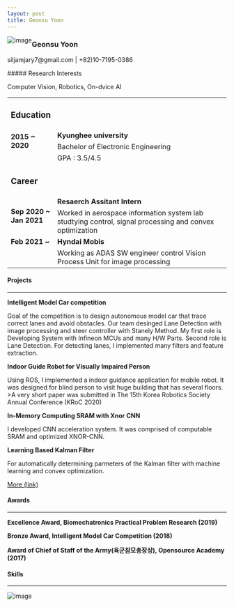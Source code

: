 ```yaml
---
layout: post
title: Geonsu Yoon
---
```


<!-- img src="https://user-images.githubusercontent.com/57785895/122384263-7d619500-cfa6-11eb-8250-ffe4ead91b41.jpg" alt="image" style="float:left">

### Education
Kyunghee university - Electronic Engineering
<br>
<br>
### Careere
Hyndai Mobis -->

<img src="https://user-images.githubusercontent.com/57785895/122384263-7d619500-cfa6-11eb-8250-ffe4ead91b41.jpg" alt="image" style="float:left">

### Geonsu Yoon
<p class=smallText> siljamjary7@gmail.com | +82)10-7195-0386 </p>
##### Research Interests 
<p class=smallText>Computer Vision, Robotics, On-dvice AI </p>

<!--
### Research Interests : Image Understanding and Visual Odometry.
　Especially in image understanding, I’m interested in wavelet transform. Using wavelet transform for deep learning would make possible immediate image understanding. So, it must be very useful in an autonomous environment. If apply compressed sensing to this, it can be faster. <br>
　For visual odometry, I hope to apply convex optimization. Many parameters of visual odometry (e.g. coefficients of lens distortion or many filters...) must be adopted very correctly. Using convex optimization and machine learning, it will be possible to obtain value properly and easily.
-->


<p class=clearedText> </p>
<!--
### Research Interests : Convex Optimization, Image Understanding&Copressive Sensing.
　With convex optimization, I think many problem of determin acurate parameters or coeffecients can be slolved. For example, parameter of Kalman Filter or coefficeints of sensor calibration shoudle be determined practically. So, It would be possible for the problem to be sloved automaticaly with convex optimization. <br>
　Especially in image understanding, I’m interested in compressed sensing and wavelet transform. Using compressed sensing and wavlete for deep learning would make possible immediate image understanding. So, it must be very useful in real time system like autonomous environment.
-->



<table>
  <tbody>
     <tr>
      <td class = "cellLine" colspan = '2'> <h3 id="education">Education</h3></td>
    </tr>
      <tr>
      <td class = "topPaddedCell" rowspan = '2'><b>2015 ~ 2020 </b></td>
      <td class = "topPaddedCell" ><b>Kyunghee university</b></td>
    </tr>
      <tr>
      <td>Bachelor of Electronic Engineering</td>
    </tr>
    <tr>
      <td> </td>
      <td>GPA : 3.5/4.5</td>
    </tr>
    <tr>
      <td class = "cellLine" colspan = '2'> <h3 id="career">Career</h3> </td>
      <td> </td>
    </tr>
    <tr>
      <td class = "topPaddedCell" rowspan = '2'><b> Sep 2020 ~ Jan 2021 </b></td>
      <td class = "topPaddedCell" ><b> Resaerch Assitant Intern </b> </td>
    </tr>
      <tr>
      <td>Worked in aerospace information system lab studtying control, signal processing and convex optimization</td>
    </tr>
    <tr>
      <td> <b> Feb 2021 ~ </b></td>
      <td> <b>Hyndai Mobis</b></td>
    </tr>
   <tr>
      <td> </td>
      <td>Working as ADAS SW engineer control Vision Process Unit for image processing </td>
    </tr>
   </tbody>
</table>


#### Projects
<hr width="100%" color="black" size="1">

<div class="message">
  <p class="smallText"><b>Intelligent Model Car competition</b></p>
  <p class="smallText">Goal of the competition is to design autonomous model car that trace correct lanes and avoid obstacles.
  Our team desinged Lane Detection with image processing and steer controller with Stanely Method.
  My first role is Developing System with Infineon MCUs and many H/W Parts. Second role is Lane Detection.
  For detecting lanes, I implemented many filters and feature extraction.</p>
  </div>
  
<div class="message">
<p class="smallText"><b>Indoor Guide Robot for Visually Impaired Person</b></p>
  <p class="smallText">Using ROS, I implemented a indoor guidance application for mobile robot. 
  It was designed for blind person to visit huge building that has several floors. 
  >A very short paper was submitted in The 15th Korea Robotics Society Annual Conference (KRoC 2020) </p>
  </div>

<div class="message">
<p class="smallText"><b>In-Memory Computing SRAM with Xnor CNN</b></p>
  <p class="smallText">I developed CNN acceleration system. It was comprised of computable SRAM and optimized XNOR-CNN.</p>
  </div>

<div class="message">
<p class="smallText"><b>Learning Based Kalman Filter</b></p>
  <p class="smallText"> For automatically determining parmeters of the Kalman filter with machine learning and convex optimization. </p>
  </div>

<p class="smallText"><a href="https://gs-yoon.github.io/project/">More (link)</a></p>

<!--### Robot Club
  <p class="smallText">Howdy! This is an example blog post that shows several types of HTML content supported in this theme.</p>--> 


#### Awards
<hr width="100%" color="black" size="5">

<p class="smallText"><b> Excellence Award, Biomechatronics Practical Problem Research (2019)</b></p>
<!--div class="message">
Given for excellent performance in biomechatronics research, by Biomechatronics Resarch Center in Kyunghee University. Releated to the Indoor Guide Robot project
</div-->

<p class="smallText"><b> Bronze Award, Intelligent Model Car Competition (2018) </b></p>
<!--div class="message">
Given for excellent performance in Intelligent Model Car Competition, by Hanyang University.
</div-->

<p class="smallText"><b> Award of Chief of Staff of the Army(육군참모총장상), Opensource Academy (2017) </b></p>
<!--div class="message">
Given for excellent performance in development using open-source, by Ministry of Science and ICT, Ministry of National Defense 
</div-->



#### Skills
<hr width="100%" color="black" size="5">

![image](https://user-images.githubusercontent.com/57785895/125151370-9e21a280-e180-11eb-9ecd-47614a60de1f.png)
<!--
![image](https://user-images.githubusercontent.com/57785895/125151059-6534fe00-e17f-11eb-8f4e-0f82e9f4d336.png)
-->
